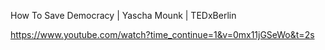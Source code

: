How To Save Democracy | Yascha Mounk | TEDxBerlin

https://www.youtube.com/watch?time_continue=1&v=0mx11jGSeWo&t=2s